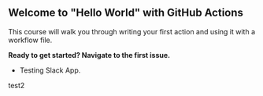 ## Welcome to "Hello World" with GitHub Actions

This course will walk you through writing your first action and using it with a workflow file. 

**Ready to get started? Navigate to the first issue.**

- Testing Slack App.


test2
